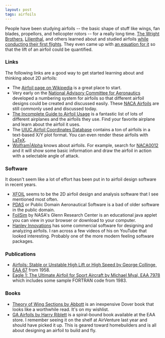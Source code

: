 ```yaml
---
layout: post
tags: airfoils
---
```


People have been studying airfoils -- the basic shape of stuff like wings, fan blades, propellors, and helicopter rotors -- for a really long time.  [The Wright Brothers](http://en.wikipedia.org/wiki/Wright_brothers), [Lilienthal](http://en.wikipedia.org/wiki/Otto_Lilienthal), and others learned about and studied airfoils [while conducting their first flights](http://en.wikipedia.org/wiki/Wright_brothers#Flights).  They even came up with [an equation for it](http://wright.nasa.gov/airplane/liftold.html) so that the lift of an airfoil could be quantified.

### Links

The following links are a good way to get started learning about and thinking about 2D airfoils:

* The [Airfoil page on Wikipedia](http://en.wikipedia.org/wiki/Airfoil) is a great place to start.
* Very early on the [National Advisory Committee for Aeronautics](http://en.wikipedia.org/wiki/National_Advisory_Committee_for_Aeronautics) developed a numbering system for airfoils so that different airfoil designs could be created and discussed easily.  These [NACA Airfoils](http://en.wikipedia.org/wiki/NACA_Airfoil) are still commonly used and discussed today.
* [The Incomplete Guide to Airfoil Usage](http://www.ae.illinois.edu/m-selig/ads/aircraft.html) is a fantastic list of lots of different airplanes and the airfoils they use.  Find your favorite airplane and learn about the airfoil it uses.
* The [UIUC Airfoil Coordinates Database](http://www.ae.illinois.edu/m-selig/ads/coord_database.html) contains a ton of airfoils in a text-based X/Y plot format.  You can even render these airfoils with [LaTeX](http://www.texample.net/tikz/examples/airfoil-profiles/).
* [Wolfram|Alpha](http://www.wolframalpha.com/) knows about airfoils.  For example, search for [NACA0012](http://www.wolframalpha.com/input/?i=NACA0012) and it will show some basic information and draw the airfoil in action with a selectable angle of attack.

### Software

It doesn't seem like a lot of effort has been put in to airfoil design software in recent years.

* [XFOIL](http://web.mit.edu/drela/Public/web/xfoil/) seems to be the 2D airfoil design and analysis software that I see mentioned most often.
* [PDAS](http://www.pdas.com/contents15.html) or Public Domain Aeronautical Software is a bad of older software in the public domain.
* [FoilSim](http://www.grc.nasa.gov/WWW/k-12/airplane/foil3.html) by NASA's Glenn Research Center is an educational java applet you can view in your browser or download to your computer.
* [Hanley Innovations](http://www.hanleyinnovations.com/) has some commercial software for designing and analyzing airfoils.  I ran across a few videos of his on YouTube that looked interesting.  Probably one of the more modern feeling software packages.

### Publications

* [Airfoils: Stable or Unstable High Lift or High Speed by George Collinge, EAA 67](http://www.oshkosh365.org/saarchive/eaa_articles/1958_04_14.pdf) from 1958.
* [Eagle 1: The Ultimate Airfoil for Sport Aircraft by Michael Myal, EAA 7978](http://www.oshkosh365.org/saarchive/eaa_articles/1958_04_14.pdf) which includes some sample FORTRAN code from 1983.

### Books

* [Theory of Wing Sections by Abbott](http://www.amazon.com/gp/product/0486605868/ref=as_li_qf_sp_asin_il_tl?ie=UTF8&camp=1789&creative=9325&creativeASIN=0486605868&linkCode=as2&tag=postneo-20) is an inexpensive Dover book that looks like a worthwhile read.  It's on my wishlist.
* [GA Airfoils by Harry Riblett](http://www.shopeaa.com/gaairfoilsbyharryriblett.aspx) is a spiral-bound book available at the EAA store.  I remember seeing it on the shelf at AirVenture last year and should have picked it up.  This is geared toward homebuilders and is all about designing an airfoil to build and fly.
